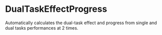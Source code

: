 # DualTaskEffectProgress
Automatically calculates the dual-task effect and progress from single and dual tasks performances at 2 times.
